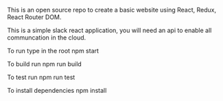 This is an open source repo to create a basic website using React, Redux, React Router DOM.

This is a simple slack react application, you will need an api to enable all communcation in the cloud.

To run type in the root
npm start

To build run
npm run build

To test run
npm run test

To install dependencies
npm install
